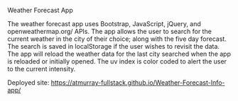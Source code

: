 Weather Forecast App

The weather forecast app uses Bootstrap, JavaScript, jQuery, and openweathermap.org/ APIs. The app allows the user to search for the current weather in the city of their choice; along with the five day forecast. The search is saved in localStorage if the user wishes to revisit the data. The app will reload the weather data for the last city searched when the app is reloaded or initially opened. The uv index is color coded to alert the user to the current intensity.

Deployed site: https://atmurray-fullstack.github.io/Weather-Forecast-Info-app/